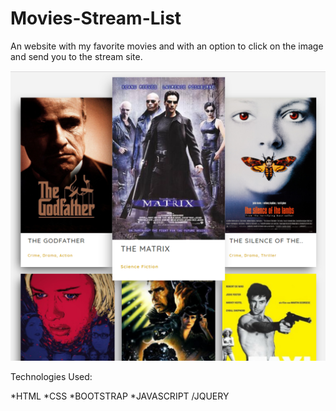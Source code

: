 # Movies-Stream-List

An website with my favorite movies and with an option to click on the image and send you to the stream site. 

![](images/movies.PNG)


Technologies Used:

*HTML
*CSS
*BOOTSTRAP
*JAVASCRIPT /JQUERY
